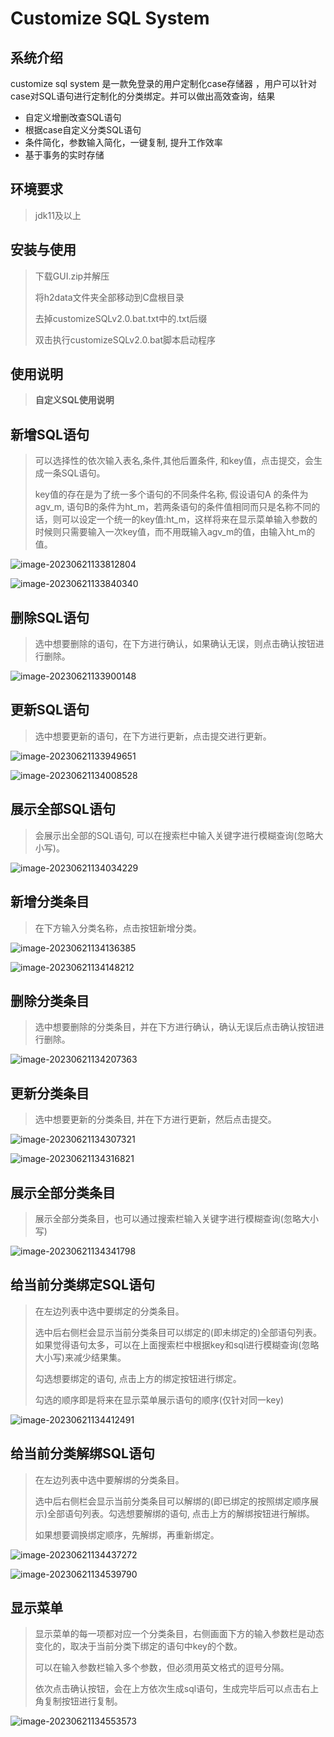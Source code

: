 # Customize SQL System



## 系统介绍

customize sql system 是一款免登录的用户定制化case存储器 ，用户可以针对case对SQL语句进行定制化的分类绑定。并可以做出高效查询，结果

+ 自定义增删改查SQL语句
+ 根据case自定义分类SQL语句
+ 条件简化，参数输入简化，一键复制,  提升工作效率
+ 基于事务的实时存储



## 环境要求

> jdk11及以上

## 安装与使用

> 下载GUI.zip并解压
>
> 将h2data文件夹全部移动到C盘根目录
>
> 去掉customizeSQLv2.0.bat.txt中的.txt后缀
>
> 双击执行customizeSQLv2.0.bat脚本启动程序

## 使用说明

> **自定义SQL使用说明**

## 新增SQL语句

> 可以选择性的依次输入表名,条件,其他后置条件, 和key值，点击提交，会生成一条SQL语句。
>
> key值的存在是为了统一多个语句的不同条件名称, 假设语句A 的条件为agv_m, 语句B的条件为ht_m，若两条语句的条件值相同而只是名称不同的话，则可以设定一个统一的key值:ht_m，这样将来在显示菜单输入参数的时候则只需要输入一次key值，而不用既输入agv_m的值，由输入ht_m的值。

![image-20230621133812804](./images/image-20230621133812804.png)

![image-20230621133840340](./images/image-20230621133840340.png)

## 删除SQL语句

> 选中想要删除的语句，在下方进行确认，如果确认无误，则点击确认按钮进行删除。

![image-20230621133900148](./images/image-20230621133900148.png)

## 更新SQL语句

> 选中想要更新的语句，在下方进行更新，点击提交进行更新。
>

![image-20230621133949651](./images/image-20230621133949651.png)

![image-20230621134008528](./images/image-20230621134008528.png)

## 展示全部SQL语句

> 会展示出全部的SQL语句, 可以在搜索栏中输入关键字进行模糊查询(忽略大小写)。

![image-20230621134034229](./images/image-20230621134034229.png)

## 新增分类条目

> 在下方输入分类名称，点击按钮新增分类。

![image-20230621134136385](./images/image-20230621134136385.png)

![image-20230621134148212](./images/image-20230621134148212.png)

## 删除分类条目

> 选中想要删除的分类条目，并在下方进行确认，确认无误后点击确认按钮进行删除。

![image-20230621134207363](./images/image-20230621134207363.png)

## 更新分类条目

> 选中想要更新的分类条目, 并在下方进行更新，然后点击提交。

![image-20230621134307321](./images/image-20230621134307321.png)

![image-20230621134316821](./images/image-20230621134316821.png)

## 展示全部分类条目

> 展示全部分类条目，也可以通过搜索栏输入关键字进行模糊查询(忽略大小写)

![image-20230621134341798](./images/image-20230621134341798.png)

## 给当前分类绑定SQL语句

> 在左边列表中选中要绑定的分类条目。
>
> 选中后右侧栏会显示当前分类条目可以绑定的(即未绑定的)全部语句列表。如果觉得语句太多，可以在上面搜索栏中根据key和sql进行模糊查询(忽略大小写)来减少结果集。
>
> 勾选想要绑定的语句, 点击上方的绑定按钮进行绑定。
>
> 勾选的顺序即是将来在显示菜单展示语句的顺序(仅针对同一key)

![image-20230621134412491](./images/image-20230621134412491.png)

## 给当前分类解绑SQL语句

> 在左边列表中选中要解绑的分类条目。
>
> 选中后右侧栏会显示当前分类条目可以解绑的(即已绑定的按照绑定顺序展示)全部语句列表。勾选想要解绑的语句, 点击上方的解绑按钮进行解绑。
>
> 如果想要调换绑定顺序，先解绑，再重新绑定。

![image-20230621134437272](./images/image-20230621134437272.png)

![image-20230621134539790](./images/image-20230621134539790.png)

## 显示菜单

> 显示菜单的每一项都对应一个分类条目，右侧画面下方的输入参数栏是动态变化的，取决于当前分类下绑定的语句中key的个数。
>
> 可以在输入参数栏输入多个参数，但必须用英文格式的逗号分隔。
>
> 依次点击确认按钮，会在上方依次生成sql语句，生成完毕后可以点击右上角复制按钮进行复制。

![image-20230621134553573](./images/image-20230621134553573.png)
